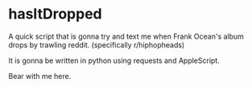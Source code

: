 # hasItDropped
A quick script that is gonna try and text me when Frank Ocean's album drops by trawling reddit. (specifically r/hiphopheads)


It is gonna be written in python using requests and AppleScript.

Bear with me here.
